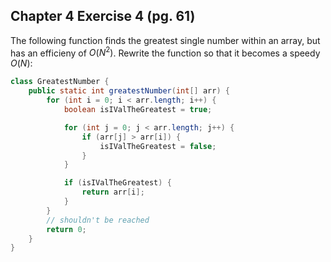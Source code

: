 ## Chapter 4 Exercise 4 (pg. 61)
The following function finds the greatest single number within an array, but has an efficieny of $O(N^2)$. Rewrite the function so that it becomes a speedy $O(N)$:

```java
class GreatestNumber {
    public static int greatestNumber(int[] arr) {
        for (int i = 0; i < arr.length; i++) {
            boolean isIValTheGreatest = true;

            for (int j = 0; j < arr.length; j++) {
                if (arr[j] > arr[i]) {
                    isIValTheGreatest = false;
                }
            }

            if (isIValTheGreatest) {
                return arr[i];
            }
        }
        // shouldn't be reached
        return 0;
    }
}
```
